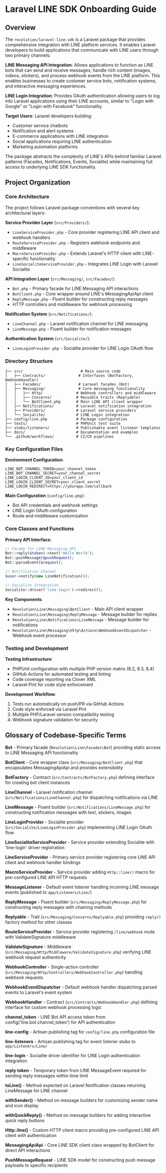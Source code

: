 # Laravel LINE SDK Onboarding Guide

## Overview

The `revolution/laravel-line-sdk` is a Laravel package that provides comprehensive integration with LINE platform services. It enables Laravel developers to build applications that communicate with LINE users through two primary channels:

**LINE Messaging API Integration**: Allows applications to function as LINE bots that can send and receive messages, handle rich content (images, videos, stickers), and process webhook events from the LINE platform. This enables businesses to create customer service bots, notification systems, and interactive messaging experiences.

**LINE Login Integration**: Provides OAuth authentication allowing users to log into Laravel applications using their LINE accounts, similar to "Login with Google" or "Login with Facebook" functionality.

**Target Users**: Laravel developers building:
- Customer service chatbots
- Notification and alert systems
- E-commerce applications with LINE integration
- Social applications requiring LINE authentication
- Marketing automation platforms

The package abstracts the complexity of LINE's APIs behind familiar Laravel patterns (Facades, Notifications, Events, Socialite) while maintaining full access to underlying LINE SDK functionality.

## Project Organization

### Core Architecture

The project follows Laravel package conventions with several key architectural layers:

**Service Provider Layer** (`src/Providers/`):
- `LineServiceProvider.php` - Core provider registering LINE API client and webhook handlers
- `RouteServiceProvider.php` - Registers webhook endpoints and middleware
- `MacroServiceProvider.php` - Extends Laravel's HTTP client with LINE-specific functionality
- `LineSocialiteServiceProvider.php` - Integrates LINE Login with Laravel Socialite

**API Integration Layer** (`src/Messaging/`, `src/Facades/`):
- `Bot.php` - Primary facade for LINE Messaging API interactions
- `BotClient.php` - Core wrapper around LINE's MessagingApiApi client
- `ReplyMessage.php` - Fluent builder for constructing reply messages
- HTTP controllers and middleware for webhook processing

**Notification System** (`src/Notifications/`):
- `LineChannel.php` - Laravel notification channel for LINE messaging
- `LineMessage.php` - Fluent builder for notification messages

**Authentication System** (`src/Socialite/`):
- `LineLoginProvider.php` - Socialite provider for LINE Login OAuth flow

### Directory Structure

```
├── src/                          # Main source code
│   ├── Contracts/               # Interfaces (BotFactory, WebhookHandler)
│   ├── Facades/                 # Laravel facades (Bot)
│   ├── Messaging/               # Core messaging functionality
│   │   ├── Http/               # Webhook controllers and middleware
│   │   ├── Concerns/           # Reusable traits (Replyable)
│   │   └── BotClient.php       # Main LINE API client wrapper
│   ├── Notifications/          # Laravel notification integration
│   ├── Providers/              # Laravel service providers
│   └── Socialite/              # LINE Login integration
├── config/line.php             # Package configuration
├── tests/                      # PHPUnit test suite
├── stubs/listeners/            # Publishable event listener templates
├── docs/                       # Documentation and examples
└── .github/workflows/          # CI/CD pipelines
```

### Key Configuration Files

**Environment Configuration**:
```
LINE_BOT_CHANNEL_TOKEN=your_channel_token
LINE_BOT_CHANNEL_SECRET=your_channel_secret  
LINE_LOGIN_CLIENT_ID=your_client_id
LINE_LOGIN_CLIENT_SECRET=your_client_secret
LINE_LOGIN_REDIRECT=https://yourapp.com/callback
```

**Main Configuration** (`config/line.php`):
- Bot API credentials and webhook settings
- LINE Login OAuth configuration
- Route and middleware customization

### Core Classes and Functions

**Primary API Interface**:
```php
// Facade for LINE Messaging API
Bot::reply($token)->text('Hello World');
Bot::pushMessage($pushRequest);
Bot::parseEvent($request);

// Notification Channel
$user->notify(new LineNotification());

// Socialite Integration  
Socialite::driver('line-login')->redirect();
```

**Key Components**:
- `Revolution\Line\Messaging\BotClient` - Main API client wrapper
- `Revolution\Line\Messaging\ReplyMessage` - Message builder for replies
- `Revolution\Line\Notifications\LineMessage` - Message builder for notifications
- `Revolution\Line\Messaging\Http\Actions\WebhookEventDispatcher` - Webhook event processor

### Testing and Development

**Testing Infrastructure**:
- PHPUnit configuration with multiple PHP version matrix (8.2, 8.3, 8.4)
- GitHub Actions for automated testing and linting
- Code coverage reporting via Clover XML
- Laravel Pint for code style enforcement

**Development Workflow**:
1. Tests run automatically on push/PR via GitHub Actions
2. Code style enforced via Laravel Pint
3. Multiple PHP/Laravel version compatibility testing
4. Webhook signature validation for security

## Glossary of Codebase-Specific Terms

**Bot** - Primary facade (`Revolution\Line\Facades\Bot`) providing static access to LINE Messaging API functionality

**BotClient** - Core wrapper class (`src/Messaging/BotClient.php`) that encapsulates MessagingApiApi and provides extensibility

**BotFactory** - Contract (`src/Contracts/BotFactory.php`) defining interface for creating bot client instances

**LineChannel** - Laravel notification channel (`src/Notifications/LineChannel.php`) for dispatching notifications via LINE

**LineMessage** - Fluent builder (`src/Notifications/LineMessage.php`) for constructing notification messages with text, stickers, images

**LineLoginProvider** - Socialite provider (`src/Socialite/LineLoginProvider.php`) implementing LINE Login OAuth flow

**LineSocialiteServiceProvider** - Service provider extending Socialite with 'line-login' driver registration

**LineServiceProvider** - Primary service provider registering core LINE API client and webhook handler bindings

**MacroServiceProvider** - Service provider adding `Http::line()` macro for pre-configured LINE API HTTP requests

**MessageListener** - Default event listener handling incoming LINE message events (published to `app/Listeners/Line/`)

**ReplyMessage** - Fluent builder (`src/Messaging/ReplyMessage.php`) for constructing reply messages with chaining methods

**Replyable** - Trait (`src/Messaging/Concerns/Replyable.php`) providing `reply()` factory method for other classes

**RouteServiceProvider** - Service provider registering `/line/webhook` route with ValidateSignature middleware

**ValidateSignature** - Middleware (`src/Messaging/Http/Middleware/ValidateSignature.php`) verifying LINE webhook request authenticity

**WebhookController** - Single-action controller (`src/Messaging/Http/Controllers/WebhookController.php`) handling webhook requests

**WebhookEventDispatcher** - Default webhook handler dispatching parsed events to Laravel's event system

**WebhookHandler** - Contract (`src/Contracts/WebhookHandler.php`) defining interface for custom webhook processing logic

**channel_token** - LINE Bot API access token from config('line.bot.channel_token') for API authentication

**line-config** - Artisan publishing tag for `config/line.php` configuration file

**line-listeners** - Artisan publishing tag for event listener stubs to `app/Listeners/Line/`

**line-login** - Socialite driver identifier for LINE Login authentication integration

**reply token** - Temporary token from LINE MessageEvent required for sending reply messages within time limit

**toLine()** - Method expected on Laravel Notification classes returning LineMessage for LINE channel

**withSender()** - Method on message builders for customizing sender name and icon display

**withQuickReply()** - Method on message builders for adding interactive quick reply buttons

**Http::line()** - Custom HTTP client macro providing pre-configured LINE API client with authentication

**MessagingApiApi** - Core LINE SDK client class wrapped by BotClient for direct API interactions

**PushMessageRequest** - LINE SDK model for constructing push message payloads to specific recipients

